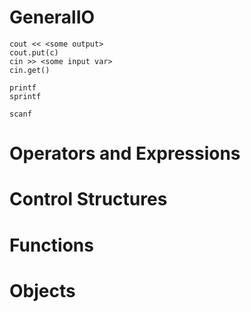 
# GeneralIO
    cout << <some output>
    cout.put(c)
    cin >> <some input var>
    cin.get()

    printf
    sprintf

    scanf
# Operators and Expressions
    
# Control Structures

# Functions

# Objects
